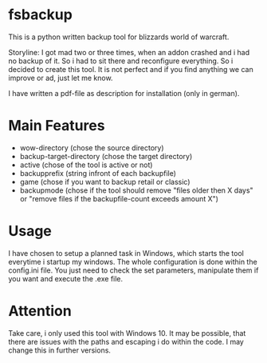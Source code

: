 # fsbackup
This is a python written backup tool for blizzards world of warcraft.

Storyline:
I got mad two or three times, when an addon crashed and i had no backup of it. So i had to sit there and reconfigure everything.
So i decided to create this tool. It is not perfect and if you find anything we can improve or ad, just let me know.

I have written a pdf-file as description for installation (only in german).

# Main Features

  - wow-directory (chose the source directory)
  - backup-target-directory (chose the target directory)
  - active (chose of the tool is active or not)
  - backupprefix (string infront of each backupfile)
  - game (chose if you want to backup retail or classic)
  - backupmode (chose if the tool should remove "files older then X days" or "remove files if the backupfile-count exceeds amount X")

# Usage
I have chosen to setup a planned task in Windows, which starts the tool everytime i startup my windows.
The whole configuration is done within  the config.ini file. You just need to check the set parameters, manipulate them if you want and execute the .exe file.

# Attention

Take care, i only used this tool with Windows 10. It may be possible, that there are issues with the paths and escaping i do within the code. I may change this in further versions.
